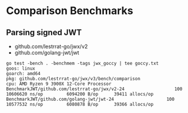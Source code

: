 # Comparison Benchmarks

## Parsing signed JWT

* github.com/lestrrat-go/jwx/v2
* github.com/golang-jwt/jwt

```
go test -bench . -benchmem -tags jwx_goccy | tee goccy.txt
goos: linux
goarch: amd64
pkg: github.com/lestrrat-go/jwx/v3/bench/comparison
cpu: AMD Ryzen 9 3900X 12-Core Processor
BenchmarkJWT/github.com/lestrrat-go/jwx/v2-24                   100          10606620 ns/op         6094200 B/op      39411 allocs/op
BenchmarkJWT/github.com/golang-jwt/jwt-24                    100          10577532 ns/op         6080878 B/op      39366 allocs/op
```

